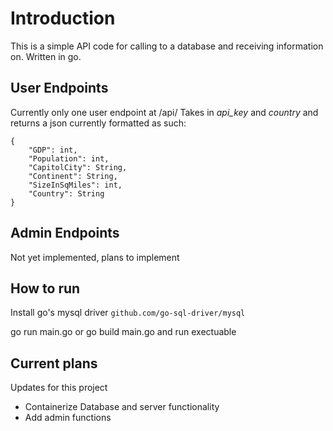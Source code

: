 # Introduction

This is a simple API code for calling to a database and receiving information on. Written in go.

## User Endpoints
Currently only one user endpoint at /api/
Takes in *api_key* and *country* and returns a json currently formatted as such:
```
{
    "GDP": int,
    "Population": int,
    "CapitolCity": String,
    "Continent": String,
    "SizeInSqMiles": int,
    "Country": String
}
```

## Admin Endpoints
Not yet implemented, plans to implement

## How to run
Install go's mysql driver
``github.com/go-sql-driver/mysql``


go run main.go
or
go build main.go and run exectuable

## Current plans
Updates for this project
 * Containerize Database and server functionality
 * Add admin functions